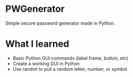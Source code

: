 # PWGenerator
Simple secure password generator made in Python.

# What I learned
  - Basic Python GUI commands (label frame, button, etc)
  - Create a working GUI in Python
  - Use randint to pull a random letter, number, or symbol

